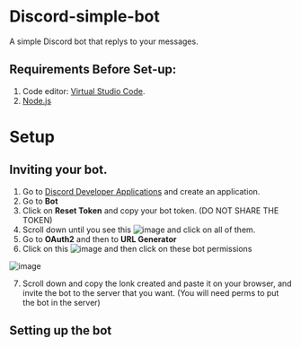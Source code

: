 # Discord-simple-bot
A simple Discord bot that replys to your messages.

## Requirements Before Set-up:
1. Code editor: [Virtual Studio Code](https://code.visualstudio.com/Download).
2. [Node.js](https://nodejs.org/es/download)

# Setup

## Inviting your bot.

1. Go to [Discord Developer Applications](https://discord.com/developers/applications) and create an application.
2. Go to **Bot**
3.  Click on **Reset Token** and copy your bot token. (DO NOT SHARE THE TOKEN)
4. Scroll down until you see this ![image](https://github.com/Juramo12/Discord-simple-bot/assets/146260388/0ff00dad-91ba-43ae-b228-72a928e21b1e) and click on all of them.
5. Go to **OAuth2** and then to **URL Generator**
6. Click on this ![image](https://github.com/Juramo12/Discord-simple-bot/assets/146260388/e0e79265-323e-40d0-8865-668c01851f96) and then click on these bot permissions


![image](https://github.com/Juramo12/Discord-simple-bot/assets/146260388/090b756e-c445-45b2-b2d6-3542400e1a59)

7. Scroll down and copy the lonk created and paste it on your browser, and invite the bot to the server that you want. (You will need perms to put the bot in the server)


## Setting up the bot



